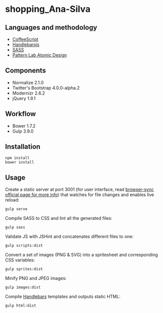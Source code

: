 # shopping_Ana-Silva

## Languages and methodology
* [CoffeeScript](http://coffeescript.org/)
* [Handlebarsjs](http://handlebarsjs.com/)
* [SASS](http://sass-lang.com/)
* [Pattern Lab Atomic Design](http://patternlab.io/)

## Components
* Normalize 2.1.0
* Twitter's Bootstrap 4.0.0-alpha.2
* Modernizr 2.6.2
* jQuery 1.9.1

## Workflow
* Bower 1.7.2
* Gulp 3.9.0

## Installation
```
npm install
bower install
```

## Usage
Create a static server at port 3001 (for user interface, read [browser-sync official page for more info](http://www.browsersync.io/)) that watches for file changes and enables live reload:
```
gulp serve 
```

Compile SASS to CSS and lint all the generated files:
```
gulp sass 
```

Validate JS with JSHint and concatenates different files to one:
```
gulp scripts:dist  
```

Convert a set of images (PNG & SVG) into a spritesheet and corresponding CSS variables:
```
gulp sprites:dist  
```

Minify PNG and JPEG images:
```
gulp images:dist  
```

Compile [Handlebars](http://handlebarsjs.com) templates and outputs static HTML:
```
gulp html:dist  
```

